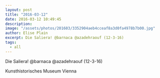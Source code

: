 ```yaml
---
layout: post
title: "2016-03-12"
date: 2016-03-12 10:49:45
description: 
image: "/assets/photos/201603/3352904aeb4cceaf8a3d0fa4978b7b00.jpg"
author: Elise Plain
excerpt: Die Saliera! @barnaca @azadehraouf (12-3-16)
tags: 
  - all
---
```


Die Saliera! @barnaca @azadehraouf (12-3-16)
<p></p>
Kunsthistorisches Museum Vienna